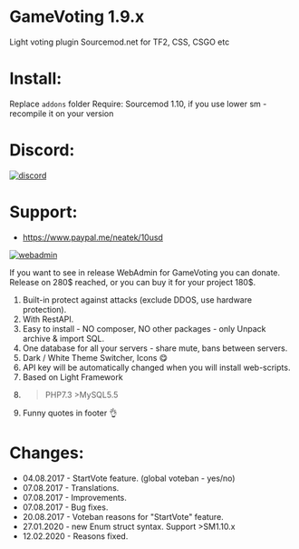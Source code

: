 # GameVoting 1.9.x
Light voting plugin Sourcemod.net for TF2, CSS, CSGO etc

# Install:
Replace `addons` folder
Require: Sourcemod 1.10, if you use lower sm - recompile it on your version

# Discord:
[![discord](https://neatek.ru/img/Join_me_on_Discord_small.png)](https://discord.gg/J7eSXuU)

# Support:
- https://www.paypal.me/neatek/10usd

[![webadmin](http://neatek.ru/gamevoting-webadmin.png)](https://discord.gg/J7eSXuU)

If you want to see in release WebAdmin for GameVoting you can donate.
Release on 280$ reached, or you can buy it for your project 180$.

1. Built-in protect against attacks (exclude DDOS, use hardware protection). 
2. With RestAPI. 
3. Easy to install - NO composer, NO other packages - only Unpack archive & import SQL.
4. One database for all your servers - share mute, bans between servers. 
5. Dark / White Theme Switcher, Icons :yum: 
6. API key will be automatically changed when you will install web-scripts. 
7. Based on Light Framework
8. >PHP7.3 >MySQL5.5
9. Funny quotes in footer :ok_hand: 

# Changes:
- 04.08.2017 - StartVote feature. (global voteban - yes/no)
- 07.08.2017 - Translations.
- 07.08.2017 - Improvements.
- 07.08.2017 - Bug fixes.
- 20.08.2017 - Voteban reasons for "StartVote" feature.
- 27.01.2020 - new Enum struct syntax. Support >SM1.10.x
- 12.02.2020 - Reasons fixed.